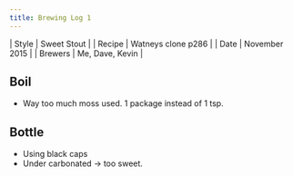 ```yaml
---
title: Brewing Log 1
---
```


| Style | Sweet Stout |
| Recipe | Watneys clone p286 |
| Date | November 2015 |
| Brewers | Me, Dave, Kevin |

## Boil

* Way too much moss used. 1 package instead of 1 tsp.

## Bottle

* Using black caps
* Under carbonated -> too sweet.
